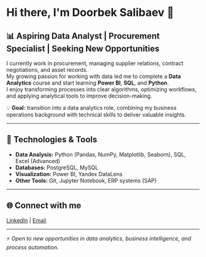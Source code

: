 # Hi there, I'm Doorbek Salibaev 👋  

## 📊 Aspiring Data Analyst | Procurement Specialist | Seeking New Opportunities

I currently work in procurement, managing supplier relations, contract negotiations, and asset records.  
My growing passion for working with data led me to complete a **Data Analytics** course and start learning **Power BI**, **SQL**, and **Python**.  
I enjoy transforming processes into clear algorithms, optimizing workflows, and applying analytical tools to improve decision-making.  

💡 **Goal:** transition into a data analytics role, combining my business operations background with technical skills to deliver valuable insights.  

---

## 🔧 Technologies & Tools
- **Data Analysis:** Python (Pandas, NumPy, Matplotlib, Seaborn), SQL, Excel (Advanced)
- **Databases:** PostgreSQL, MySQL  
- **Visualization:** Power BI, Yandex DataLens  
- **Other Tools:** Git, Jupyter Notebook, ERP systems (SAP)

---

## 🌐 Connect with me
[LinkedIn](https://www.linkedin.com/in/doorbek-salibaev-9b0b59233/) | [Email](mailto:dsalibaev@gmail.com) 

---

⚡ *Open to new opportunities in data analytics, business intelligence, and process automation.*
